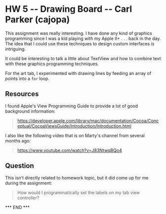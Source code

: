 
# HW 5 -- Drawing Board -- Carl Parker (cajopa) #

This assignment was really interesting. I have done any kind of graphics
programming since I was a kid playing with my Apple II+ . . . back in
the day. The idea that I could use these techniques to design custom
interfaces is intriguing.

It could be interesting to talk a little about TextView and how to
combine text with these graphics programming techniques.

For the art tab, I experimented with drawing lines by feeding an array
of points into a `for` loop.


## Resources ##

I found Apple's View Programming Guide to provide a lot of good
background information:

> <https://developer.apple.com/library/mac/documentation/Cocoa/Conceptual/CocoaViewsGuide/Introduction/Introduction.html>

I also like the following video that is on Marty's channel from several
months ago:

> <https://www.youtube.com/watch?v=J83NtwqBQo4>


## Question ##

This isn't directly related to homework topic, but it did come up for me
during the assignment:

> How would I programmatically set the labels on my tab view controller?


*** END ***

